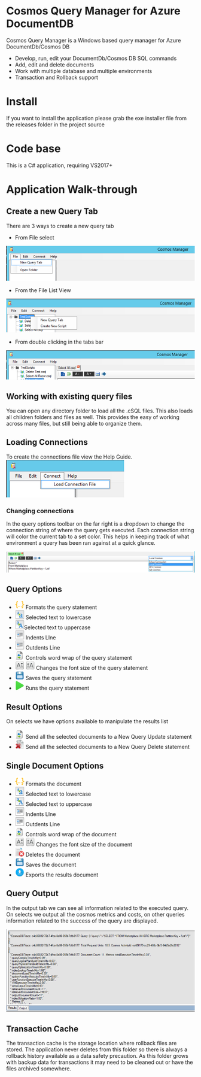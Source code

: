 
# Cosmos Query Manager for Azure DocumentDB

Cosmos Query Manager is a Windows based query manager for Azure DocumentDb/Cosmos DB

* Develop, run, edit your DocumentDb/Cosmos DB SQL commands
* Add, edit and delete documents
* Work with multiple database and multiple environments
* Transaction and Rollback support

# Install

If you want to install the application please grab the exe installer file from the releases folder in the project source

# Code base

This is a C# application, requiring VS2017+

# Application Walk-through


## Create a new Query Tab
There are 3 ways to create a new query tab
- From File select

![](/Content/CMNewQueryFile.png)
- From the File List View

![](/Content/CMNewQueryFileList.png)
- From double clicking in the tabs bar

![](/Content/CMNewQueryDoubleClickTabs.png)


## Working with existing query files
You can open any directory folder to load all the .cSQL files. This also loads all children folders and files as well. This provides the easy of working across many files, but still being able to organize them.

## Loading Connections
To create the connections file view the Help Guide.
![](/Content/CosmosManagerConnect.jpg)

### Changing connections
In the query options toolbar on the far right is a dropdown to change the connection string of where the query gets executed. Each connection string will color the current tab to a set color. This helps in keeping track of what environment a query has been ran against at a quick glance.

![](/Content/CMConnectionChange.png)


## Query Options

- <img src="Content/json.png" width="24"> Formats the query statement
- <img src="Content/text_lowercase.png" width="24"> Selected text to lowercase
- <img src="Content/text_uppercase.png" width="24">Selected text to uppercase
- <img src="Content/text_indent.png" width="24"> Indents LIne
- <img src="Content/text_indent_remove.png" width="24"> Outdents Line
- <img src="Content/refresh.png" width="24"> Controls word wrap of the query statement
- <img src="Content/format_font_size_less.png" width="24"> <img src="Content/format_font_size_more.png" width="24"> Changes the font size of the query statement
- <img src="Content/3floppy-unmount-icon.png" width="24"> Saves the query statement
- <img src="Content/Start-icon.png" width="24"> Runs the query statement

## Result Options
On selects we have options available to manipulate the results list

- <img src="Content/refresh.png" width="24"> Send all the selected documents to a New Query Update statement
- <img src="Content/documents_delete.png" width="24"> Send all the selected documents to a New Query Delete statement


## Single Document Options

- <img src="Content/json.png" width="24"> Formats the document
- <img src="Content/text_lowercase.png" width="24"> Selected text to lowercase
- <img src="Content/text_uppercase.png" width="24"> Selected text to uppercase
- <img src="Content/text_indent.png" width="24"> Indents LIne
- <img src="Content/text_indent_remove.png" width="24"> Outdents Line
- <img src="Content/refresh.png" width="24"> Controls word wrap of the document
- <img src="Content/format_font_size_less.png" width="24"> <img src="Content/format_font_size_more.png" width="24"> Changes the font size of the document
- <img src="Content/Delete-file-icon.png" width="24"> Deletes the document
- <img src="Content/3floppy-unmount-icon.png" width="24"> Saves the document
- <img src="Content/Downloads-icon.png" width="24"> Exports the results document

## Query Output
In the output tab we can see all information related to the executed query. On selects we output all the cosmos metrics and costs, on other queries information related to the success of the query are displayed.

![](/Content/CMQueryOutput.png)

## Transaction Cache
The transaction cache is the storage location where rollback files are stored. The application never deletes from this folder so there is always a rollback 
history available as a data safety precaution. As this folder grows with backup data for transactions it may need to be cleaned out or have the files archived somewhere.
